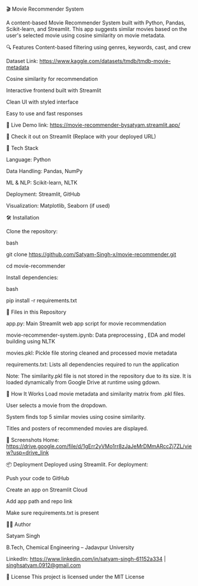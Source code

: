 🎬 Movie Recommender System


A content-based Movie Recommender System built with Python, Pandas, Scikit-learn, and Streamlit. This app suggests similar movies based on the user's selected movie using cosine similarity on movie metadata.


🔍 Features
Content-based filtering using genres, keywords, cast, and crew

Dataset Link: https://www.kaggle.com/datasets/tmdb/tmdb-movie-metadata


Cosine similarity for recommendation


Interactive frontend built with Streamlit

Clean UI with styled interface

Easy to use and fast responses

🚀 Live Demo link: https://movie-recommender-bysatyam.streamlit.app/

🔗 Check it out on Streamlit
(Replace with your deployed URL)


🧠 Tech Stack


Language:	Python

Data Handling: Pandas, NumPy

ML & NLP: Scikit-learn, NLTK

Deployment:	Streamlit, GitHub

Visualization: Matplotlib, Seaborn (if used)


🛠️ Installation

Clone the repository:

bash


git clone https://github.com/Satyam-Singh-x/movie-recommender.git

cd movie-recommender

Install dependencies:

bash

pip install -r requirements.txt


📁 Files in this Repository


app.py: Main Streamlit web app script for movie recommendation

movie-recommender-system.ipynb:  Data preprocessing , EDA and model building using NLTK

movies.pkl: Pickle file storing cleaned and processed movie metadata

requirements.txt: Lists all dependencies required to run the application

Note:
The similarity.pkl file is not stored in the repository due to its size.
It is loaded dynamically from Google Drive at runtime using gdown.


🧠 How It Works
Load movie metadata and similarity matrix from .pkl files.

User selects a movie from the dropdown.

System finds top 5 similar movies using cosine similarity.

Titles and posters of recommended movies are displayed.

📸 Screenshots
Home: https://drive.google.com/file/d/1gErr2yVMo1rr8zJaJeMrDMmARccZj7ZL/view?usp=drive_link

📦 Deployment
Deployed using Streamlit. For deployment:

Push your code to GitHub

Create an app on Streamlit Cloud

Add app path and repo link

Make sure requirements.txt is present


🙋‍♂️ Author

Satyam Singh

B.Tech, Chemical Engineering – Jadavpur University

LinkedIn: https://www.linkedin.com/in/satyam-singh-61152a334 | singhsatyam.0912@gmail.com



📄 License
This project is licensed under the MIT License











